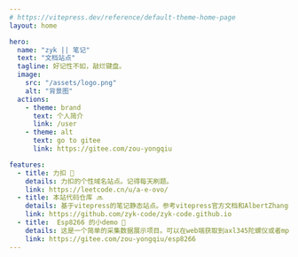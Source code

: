 ```yaml
---
# https://vitepress.dev/reference/default-theme-home-page
layout: home

hero:
  name: "zyk || 笔记"
  text: "文档站点"
  tagline: 好记性不如，敲烂键盘。
  image: 
    src: "/assets/logo.png"
    alt: "背景图"
  actions:
    - theme: brand
      text: 个人简介
      link: /user
    - theme: alt
      text: go to gitee
      link: https://gitee.com/zou-yongqiu

features:
  - title: 力扣 🤖
    details: 力扣的个性域名站点。记得每天刷题。
    link: https://leetcode.cn/u/a-e-ovo/
  - title: 本站代码仓库 🔜
    details: 基于vitepress的笔记静态站点。参考vitepress官方文档和AlbertZhang的文档网站
    link: https://github.com/zyk-code/zyk-code.github.io
  - title:  Esp8266 的小demo 📖
    details: 这是一个简单的采集数据展示项目。可以在web端获取到axl345陀螺仪或者mpu6050的数据。你可以作为一个功能添加到你的物联网系统或者小程序上。
    link: https://gitee.com/zou-yongqiu/esp8266
---
```


<!-- <MyComponent /> -->